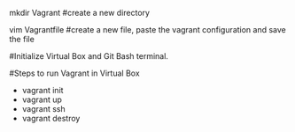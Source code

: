 mkdir Vagrant  #create a new directory

vim Vagrantfile    #create a new file, paste the vagrant configuration and save the file

#Initialize Virtual Box and Git Bash terminal.  

#Steps to run Vagrant in Virtual Box
- vagrant init
- vagrant up
- vagrant ssh
- vagrant destroy

